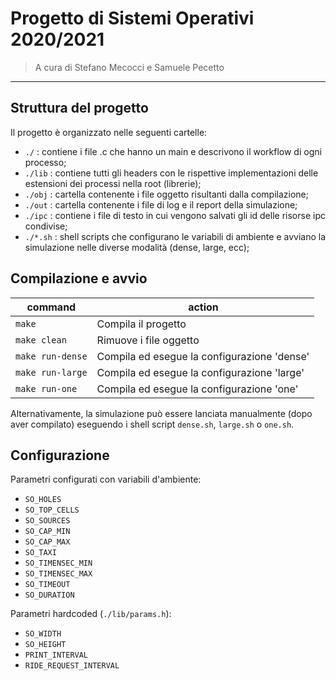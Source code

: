 # Progetto di Sistemi Operativi 2020/2021

> A cura di Stefano Mecocci e Samuele Pecetto

___

## Struttura del progetto
Il progetto è organizzato nelle seguenti cartelle:

- `./` : contiene i file .c che hanno un main e descrivono il workflow di ogni processo;
- `./lib` : contiene tutti gli headers con le rispettive implementazioni delle estensioni dei processi nella root (librerie);
- `./obj` : cartella contenente i file oggetto risultanti dalla compilazione;
- `./out` : cartella contenente i file di log e il report della simulazione;
- `./ipc` : contiene i file di testo in cui vengono salvati gli id delle risorse ipc condivise;
- `./*.sh` : shell scripts che configurano le variabili di ambiente e avviano la simulazione nelle diverse modalità (dense, large, ecc);

## Compilazione e avvio

|command                        |action
|-------------------------------|---------------------------------------------|
|`make`                         | Compila il progetto                         |
|`make clean`                   | Rimuove i file oggetto                      |
|`make run-dense`               | Compila ed esegue la configurazione 'dense' |
|`make run-large`               | Compila ed esegue la configurazione 'large' |
|`make run-one`                 | Compila ed esegue la configurazione 'one'   |

Alternativamente, la simulazione può essere lanciata manualmente (dopo aver compilato) eseguendo i shell script `dense.sh`, `large.sh` o `one.sh`. 

## Configurazione
Parametri configurati con variabili d'ambiente:

- `SO_HOLES`
- `SO_TOP_CELLS`
- `SO_SOURCES`
- `SO_CAP_MIN`
- `SO_CAP_MAX`
- `SO_TAXI`
- `SO_TIMENSEC_MIN`
- `SO_TIMENSEC_MAX`
- `SO_TIMEOUT`
- `SO_DURATION`

Parametri hardcoded (`./lib/params.h`):

- `SO_WIDTH` 
- `SO_HEIGHT` 
- `PRINT_INTERVAL`
- `RIDE_REQUEST_INTERVAL`